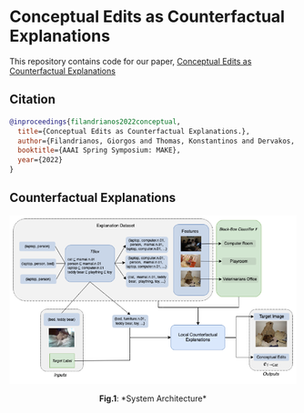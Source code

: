 # Conceptual Edits as Counterfactual Explanations

This repository contains code for our paper, [Conceptual Edits as Counterfactual Explanations](http://ceur-ws.org/Vol-3121/paper6.pdf)

## Citation

```bibtex
@inproceedings{filandrianos2022conceptual,
  title={Conceptual Edits as Counterfactual Explanations.},
  author={Filandrianos, Giorgos and Thomas, Konstantinos and Dervakos, Edmund and Stamou, Giorgos},
  booktitle={AAAI Spring Symposium: MAKE},
  year={2022}
}
```

## Counterfactual Explanations
<p align = "center"><img src = "https://github.com/geofila/Conceptual-Edits-as-Counterfactual-Explanations/blob/master/System Arch.png"></p><p align = "center">
  <b>Fig.1</b>: *System Architecture*
</p>
